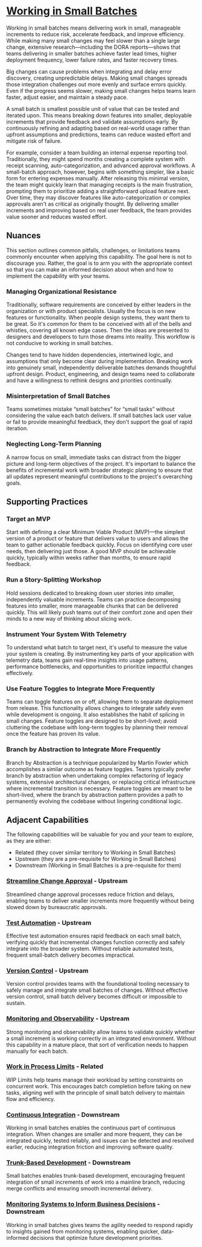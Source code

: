 # [Working in Small Batches](https://dora.dev/capabilities/working-in-small-batches/)

Working in small batches means delivering work in small, manageable increments to reduce risk, accelerate feedback, and improve efficiency. While making many small changes may feel slower than a single large change, extensive research—including the DORA reports—shows that teams delivering in smaller batches achieve faster lead times, higher deployment frequency, lower failure rates, and faster recovery times.

Big changes can cause problems when integrating and delay error discovery, creating unpredictable delays. Making small changes spreads those integration challenges out more evenly and surface errors quickly. Even if the progress seems slower, making small changes helps teams learn faster, adjust easier, and maintain a steady pace.

A small batch is smallest possible unit of value that can be tested and iterated upon. This means breaking down features into smaller, deployable increments that provide feedback and validate assumptions early. By continuously refining and adapting based on real-world usage rather than upfront assumptions and predictions, teams can reduce wasted effort and mitigate risk of failure.

For example, consider a team building an internal expense reporting tool. Traditionally, they might spend months creating a complete system with receipt scanning, auto-categorization, and advanced approval workflows. A small-batch approach, however, begins with something simpler, like a basic form for entering expenses manually. After releasing this minimal version, the team might quickly learn that managing receipts is the main frustration, prompting them to prioritize adding a straightforward upload feature next. Over time, they may discover features like auto-categorization or complex approvals aren't as critical as originally thought. By delivering smaller increments and improving based on real user feedback, the team provides value sooner and reduces wasted effort.

## Nuances

This section outlines common pitfalls, challenges, or limitations teams commonly encounter when applying this capability. The goal here is not to discourage you. Rather, the goal is to arm you with the appropriate context so that you can make an informed decision about when and how to implement the capability with your teams.

### Managing Organizational Resistance

Traditionally, software requirements are conceived by either leaders in the organization or with product specialists. Usually the focus is on new features or functionality. When people design systems, they want them to be great. So it's common for them to be conceived with all of the bells and whistles, covering all known edge cases. Then the ideas are presented to designers and developers to turn those dreams into reality. This workflow is not conducive to working in small batches.

Changes tend to have hidden dependencies, intertwined logic, and assumptions that only become clear during implementation. Breaking work into genuinely small, independently deliverable batches demands thoughtful upfront design. Product, engineering, and design teams need to collaborate and have a willingness to rethink designs and priorities continually.

### Misinterpretation of Small Batches

Teams sometimes mistake “small batches” for “small tasks” without considering the value each batch delivers. If small batches lack user value or fail to provide meaningful feedback, they don't support the goal of rapid iteration.

### Neglecting Long-Term Planning

A narrow focus on small, immediate tasks can distract from the bigger picture and long-term objectives of the project. It's important to balance the benefits of incremental work with broader strategic planning to ensure that all updates represent meaningful contributions to the project's overarching goals.

## Supporting Practices

### Target an MVP

Start with defining a clear Minimum Viable Product (MVP)—the simplest version of a product or feature that delivers value to users and allows the team to gather actionable feedback quickly. Focus on identifying core user needs, then delivering just those. A good MVP should be achievable quickly, typically within weeks rather than months, to ensure rapid feedback.

### Run a Story-Splitting Workshop

Hold sessions dedicated to breaking down user stories into smaller, independently valuable increments. Teams can practice decomposing features into smaller, more manageable chunks that can be delivered quickly. This will likely push teams out of their comfort zone and open their minds to a new way of thinking about slicing work.

### Instrument Your System With Telemetry

To understand what batch to target next, it's useful to measure the value your system is creating. By instrumenting key parts of your application with telemetry data, teams gain real-time insights into usage patterns, performance bottlenecks, and opportunities to prioritize impactful changes effectively.

### Use Feature Toggles to Integrate More Frequently

Teams can toggle features on or off, allowing them to separate deployment from release. This functionality allows changes to integrate safely even while development is ongoing. It also establishes the habit of splicing in small changes. Feature toggles are designed to be short-lived; avoid cluttering the codebase with long-term toggles by planning their removal once the feature has proven its value.

### Branch by Abstraction to Integrate More Frequently

Branch by Abstraction is a technique popularized by Martin Fowler which accomplishes a similar outcome as feature toggles. Teams typically prefer branch by abstraction when undertaking complex refactoring of legacy systems, extensive architectural changes, or replacing critical infrastructure where incremental transition is necessary. Feature toggles are meant to be short-lived, where the branch by abstraction pattern provides a path to permanently evolving the codebase without lingering conditional logic.

## Adjacent Capabilities

The following capabilities will be valuable for you and your team to explore, as they are either:

- Related (they cover similar territory to Working in Small Batches)
- Upstream (they are a pre-requisite for Working in Small Batches)
- Downstream (Working in Small Batches is a pre-requisite for them)

### [Streamline Change Approval](/capabilities/streamline-change-approval.md) - Upstream

Streamlined change approval processes reduce friction and delays, enabling teams to deliver smaller increments more frequently without being slowed down by bureaucratic approvals.

### [Test Automation](/capabilities/test-automation.md) - Upstream

Effective test automation ensures rapid feedback on each small batch, verifying quickly that incremental changes function correctly and safely integrate into the broader system. Without reliable automated tests, frequent small-batch delivery becomes impractical.

### [Version Control](/capabilities/version-control.md) - Upstream

Version control provides teams with the foundational tooling necessary to safely manage and integrate small batches of changes. Without effective version control, small batch delivery becomes difficult or impossible to sustain.

### [Monitoring and Observability](/capabilities/monitoring-and-observability.md) - Upstream

Strong monitoring and observability allow teams to validate quickly whether a small increment is working correctly in an integrated environment. Without this capability in a mature place, that sort of verification needs to happen manually for each batch.

### [Work in Process Limits](/capabilities/work-in-process-limits.md) - Related

WIP Limits help teams manage their workload by setting constraints on concurrent work. This encourages batch completion before taking on new tasks, aligning well with the principle of small batch delivery to maintain flow and efficiency.

### [Continuous Integration](/capabilities/continuous-integration.md) - Downstream

Working in small batches enables the continuous part of continuous integration. When changes are smaller and more frequent, they can be integrated quickly, tested reliably, and issues can be detected and resolved earlier, reducing integration friction and improving software quality.

### [Trunk-Based Development](/capabilities/trunk-based-development.md) - Downstream

Small batches enables trunk-based development, encouraging frequent integration of small increments of work into a mainline branch, reducing merge conflicts and ensuring smooth incremental delivery.

### [Monitoring Systems to Inform Business Decisions](/capabilities/monitoring-systems-to-inform-business-decisions.md) - Downstream

Working in small batches gives teams the agility needed to respond rapidly to insights gained from monitoring systems, enabling quicker, data-informed decisions that optimize future development priorities.
